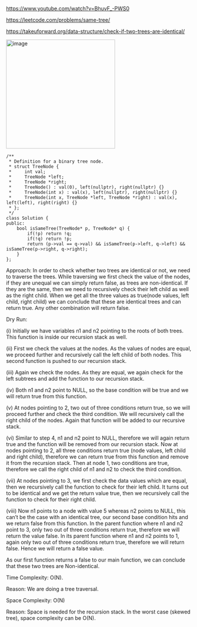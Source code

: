 https://www.youtube.com/watch?v=BhuvF_-PWS0


https://leetcode.com/problems/same-tree/

https://takeuforward.org/data-structure/check-if-two-trees-are-identical/

<img width="296" alt="image" src="https://user-images.githubusercontent.com/53824950/158301857-9409162e-8d65-4ef4-8aad-ae947d508563.png">

```
/**
 * Definition for a binary tree node.
 * struct TreeNode {
 *     int val;
 *     TreeNode *left;
 *     TreeNode *right;
 *     TreeNode() : val(0), left(nullptr), right(nullptr) {}
 *     TreeNode(int x) : val(x), left(nullptr), right(nullptr) {}
 *     TreeNode(int x, TreeNode *left, TreeNode *right) : val(x), left(left), right(right) {}
 * };
 */
class Solution {
public:
    bool isSameTree(TreeNode* p, TreeNode* q) {
        if(!p) return !q;
        if(!q) return !p;
        return (p->val == q->val) && isSameTree(p->left, q->left) && isSameTree(p->right, q->right);
    }
};
```

Approach: In order to check whether two trees are identical or not, we need to traverse the trees. While traversing we first check the value of the nodes, if they are unequal we can simply return false, as trees are non-identical. If they are the same, then we need to recursively check their left child as well as the right child. When we get all the three values as true(node values, left child, right child) we can conclude that these are identical trees and can return true. Any other combination will return false.

Dry Run:



(i) Initially we have variables n1 and n2 pointing to the roots of both trees. This function is inside our recursion stack as well.

(ii) First we check the values at the nodes. As the values of nodes are equal, we proceed further and recursively call the left child of both nodes. This second function is pushed to our recursion stack.



(iii) Again we check the nodes. As they are equal, we again check for the left subtrees and add the function to our recursion stack.

(iv) Both n1 and n2 point to NULL, so the base condition will be true and we will return true from this function.



(v) At nodes pointing to 2, two out of three conditions return true, so we will proceed further and check the third condition. We will recursively call the right child of the nodes. Again that function will be added to our recursive stack.

(vi) Similar to step 4, n1 and n2 point to NULL, therefore we will again return true and the function will be removed from our recursion stack. Now at nodes pointing to 2, all three conditions return true (node values, left child and right child), therefore we can return true from this function and remove it from the recursion stack. Then at node 1, two conditions are true, therefore we call the right child of n1 and n2 to check the third condition.



(vii) At nodes pointing to 3, we first check the data values which are equal, then we recursively call the function to check for their left child. It turns out to be identical and we get the return value true, then we recursively call the function to check for their right child.

(viii) Now n1 points to a node with value 5 whereas n2 points to NULL, this can’t be the case with an identical tree, our second base condition hits and we return false from this function. In the parent function where n1 and n2 point to 3, only two out of three conditions return true, therefore we will return the value false. In its parent function where n1 and n2 points to 1, again only two out of three conditions return true, therefore we will return false. Hence we will return a false value.

As our first function returns a false to our main function, we can conclude that these two trees are Non-identical. 


Time Complexity: O(N).

Reason: We are doing a tree traversal.

Space Complexity: O(N)

Reason: Space is needed for the recursion stack. In the worst case (skewed tree), space complexity can be O(N).

